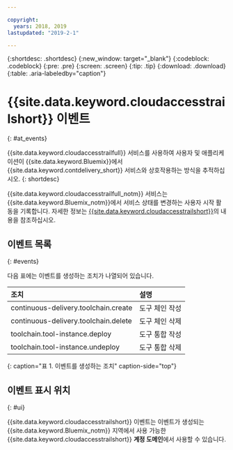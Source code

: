 ```yaml
---

copyright:
  years: 2018, 2019
lastupdated: "2019-2-1"

---
```


{:shortdesc: .shortdesc}
{:new_window: target="_blank"}
{:codeblock: .codeblock}
{:pre: .pre}
{:screen: .screen}
{:tip: .tip}
{:download: .download}
{:table: .aria-labeledby="caption"}

<!-- Name your file `at-events.md` and include it in the Reference nav group in your toc file. -->

# {{site.data.keyword.cloudaccesstrailshort}} 이벤트
{: #at_events}

{{site.data.keyword.cloudaccesstrailfull}} 서비스를 사용하여 사용자 및 애플리케이션이 {{site.data.keyword.Bluemix}}에서 {{site.data.keyword.contdelivery_short}} 서비스와 상호작용하는 방식을 추적하십시오. 
{: shortdesc}

{{site.data.keyword.cloudaccesstrailfull_notm}} 서비스는 {{site.data.keyword.Bluemix_notm}}에서 서비스 상태를 변경하는 사용자 시작 활동을 기록합니다. 자세한 정보는 [{{site.data.keyword.cloudaccesstrailshort}}](/docs/services/cloud-activity-tracker?topic=cloud-activity-tracker-getting-started-with-cla)의 내용을 참조하십시오.

<!-- You can create different sections to group events by area. -->

## 이벤트 목록
{: #events}

다음 표에는 이벤트를 생성하는 조치가 나열되어 있습니다.

| 조치 |설명 | 
|:-----------------|:-----------------|
| continuous-delivery.toolchain.create | 도구 체인 작성 | 
| continuous-delivery.toolchain.delete | 도구 체인 삭제 |
| toolchain.tool-instance.deploy | 도구 통합 작성 |
| toolchain.tool-instance.undeploy | 도구 통합 삭제 |
{: caption="표 1. 이벤트를 생성하는 조치" caption-side="top"}

## 이벤트 표시 위치
{: #ui}

<!-- Option 2: Add the following sentence if your service sends events to the account domain. -->

{{site.data.keyword.cloudaccesstrailshort}} 이벤트는 이벤트가 생성되는 {{site.data.keyword.Bluemix_notm}} 지역에서 사용 가능한 {{site.data.keyword.cloudaccesstrailshort}} **계정 도메인**에서 사용할 수 있습니다.
